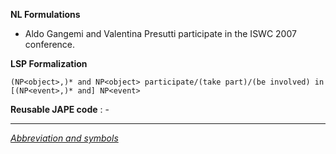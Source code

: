 __NL Formulations__ 



* Aldo Gangemi and Valentina Presutti participate in the ISWC 2007 conference.


  

__LSP Formalization__ 




```
(NP<object>,)* and NP<object> participate/(take part)/(be involved) in [(NP<event>,)* and] NP<event>

```


__Reusable JAPE code__ 
 : -
 




---



_[Abbreviation and symbols](../../Community/LSPSymbols "Community:LSPSymbols")_